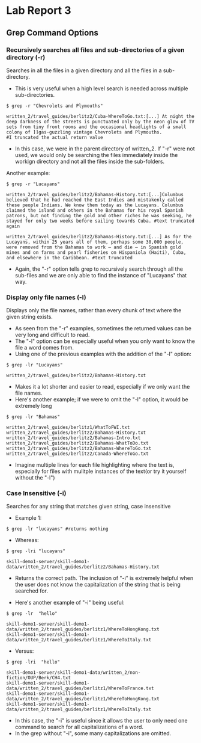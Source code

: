 # Lab Report 3
## **Grep Command Options**

### **Recursively searches all files and sub-directories of a given directory (-r)**
Searches in all the files in a given directory and all the files in a sub-directory.
- This is very useful when a high level search is needed across multiple sub-directories.
```
$ grep -r "Chevrolets and Plymouths"

written_2/travel_guides/berlitz2/Cuba-WhereToGo.txt:[...] At night the deep darkness of the streets is punctuated only by the neon glow of TV sets from tiny front rooms and the occasional headlights of a small colony of ]]gas-guzzling vintage Chevrolets and Plymouths.
#I truncated the actual return value
```
- In this case, we were in the parent directory of written_2. If "-r" were not used, we would only be searching the files immediately inside the workign directory and not all the files inside the sub-folders.

Another example: 
```
$ grep -r "Lucayans"

written_2/travel_guides/berlitz2/Bahamas-History.txt:[...]Columbus believed that he had reached the East Indies and mistakenly called these people Indians. We know them today as the Lucayans. Columbus claimed the island and others in the Bahamas for his royal Spanish patrons, but not finding the gold and other riches he was seeking, he stayed for only two weeks before sailing towards Cuba. #text truncated again

written_2/travel_guides/berlitz2/Bahamas-History.txt:[...] As for the Lucayans, within 25 years all of them, perhaps some 30,000 people, were removed from the Bahamas to work — and die — in Spanish gold mines and on farms and pearl fisheries on Hispaniola (Haiti), Cuba, and elsewhere in the Caribbean. #text truncated
```
- Again, the "-r" option tells grep to recursively search through all the sub-files and we are only able to find the instance of "Lucayans" that way.

### **Display only file names (-l)**
Displays only the file names, rather than every chunk of text where the given string exists.
- As seen from the "-r" examples, sometimes the returned values can be very long and difficult to read.
- The "-l" option can be especially useful when you only want to know the file a word comes from.
- Using one of the previous examples with the addition of the "-l" option: 
```
$ grep -lr "Lucayans"

written_2/travel_guides/berlitz2/Bahamas-History.txt
```
- Makes it a lot shorter and easier to read, especially if we only want the file names.
- Here's another example; if we were to omit the "-l" option, it would be extremely long

```
$ grep -lr "Bahamas" 

written_2/travel_guides/berlitz1/WhatToFWI.txt
written_2/travel_guides/berlitz2/Bahamas-History.txt
written_2/travel_guides/berlitz2/Bahamas-Intro.txt
written_2/travel_guides/berlitz2/Bahamas-WhatToDo.txt
written_2/travel_guides/berlitz2/Bahamas-WhereToGo.txt
written_2/travel_guides/berlitz2/Canada-WhereToGo.txt
```
- Imagine multiple lines for each file highlighting where the text is, especially for files with mulitple instances of the text(or try it yourself without the "-l")

### **Case Insensitive (-i)**
Searches for any string that matches given string, case insensitive
- Example 1: 
```
$ grep -lr "lucayans" #returns nothing
```
- Whereas: 
```
$ grep -lri "lucayans"

skill-demo1-server/skill-demo1-data/written_2/travel_guides/berlitz2/Bahamas-History.txt
```
- Returns the correct path. The inclusion of "-i" is extremely helpful when the user does not know the capitalization of the string that is being searched for.

- Here's another example of "-i" being useful: 
```
$ grep -lr  "hello"

skill-demo1-server/skill-demo1-data/written_2/travel_guides/berlitz1/WhereToHongKong.txt
skill-demo1-server/skill-demo1-data/written_2/travel_guides/berlitz1/WhereToItaly.txt
```
- Versus:
```
$ grep -lri  "hello"

skill-demo1-server/skill-demo1-data/written_2/non-fiction/OUP/Berk/CH4.txt
skill-demo1-server/skill-demo1-data/written_2/travel_guides/berlitz1/WhereToFrance.txt
skill-demo1-server/skill-demo1-data/written_2/travel_guides/berlitz1/WhereToHongKong.txt
skill-demo1-server/skill-demo1-data/written_2/travel_guides/berlitz1/WhereToItaly.txt
```
- In this case, the "-i" is useful since it allows the user to only need one command to search for all capitalizations of a word. 
- In the grep without "-i", some many capitalizations are omitted. 

